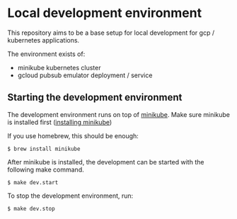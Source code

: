 # Local development environment

This repository aims to be a base setup for local development for gcp / kubernetes applications.

The environment exists of:
- minikube kubernetes cluster
- gcloud pubsub emulator deployment / service

## Starting the development environment

The development environment runs on top of [minikube](https://github.com/kubernetes/minikube). Make sure minikube is installed first ([installing minikube](https://minikube.sigs.k8s.io/docs/start/))

If you use homebrew, this should be enough:

```shell
$ brew install minikube
```

After minikube is installed, the development can be started with the following make command.

```shell
$ make dev.start
```

To stop the development environment, run:

```shell
$ make dev.stop
```